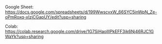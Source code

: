 Google Sheet:
https://docs.google.com/spreadsheets/d/199WwscvxW_66SYC5inWpN_Ze-oPmRoxq-xIzjCGapUY/edit?usp=sharing

Colab:
https://colab.research.google.com/drive/1G7SiHaolIIPkEFF3ik6Nj46RJC1GWaYk?usp=sharing
